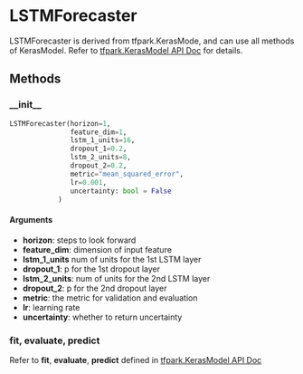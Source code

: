 # LSTMForecaster

LSTMForecaster is derived from tfpark.KerasMode, and can use all methods of KerasModel. Refer to [tfpark.KerasModel API Doc](../../APIGuide/TFPark/model.md) for details.

## Methods

### \_\_init\_\_

```python
LSTMForecaster(horizon=1,
               feature_dim=1,
               lstm_1_units=16,
               dropout_1=0.2,
               lstm_2_units=8,
               dropout_2=0.2,
               metric="mean_squared_error",
               lr=0.001,
               uncertainty: bool = False
            )
```

#### Arguments
* **horizon**: steps to look forward
* **feature_dim**: dimension of input feature
* **lstm_1_units** num of units for the 1st LSTM layer
* **dropout_1**: p for the 1st dropout layer
* **lstm_2_units**: num of units for the 2nd LSTM layer
* **dropout_2**: p for the 2nd dropout layer
* **metric**: the metric for validation and evaluation
* **lr**: learning rate
* **uncertainty**: whether to return uncertainty

### fit, evaluate, predict

Refer to **fit**, **evaluate**, **predict** defined in [tfpark.KerasModel API Doc](../../APIGuide/TFPark/model.md)
